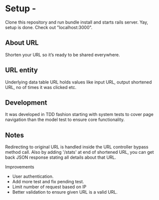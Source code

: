 # Setup - 
Clone this repository and run bundle install and starts rails server. Yay, setup is done. Check out "localhost:3000".

## About URL
Shorten your URL so it’s ready to be shared everywhere. 

## URL entity
Underlying data table URL holds values like input URL, output shortened URL, no of times it was clicked etc. 

## Development
It was developed in TDD fashion starting with system tests to cover page navigation than the model test to ensure core functionality. 


## Notes
Redirecting to original URL is handled inside the URL controller bypass method call. 
Also by adding '/stats' at end of shortened URL, you can get back JSON response stating all details about that URL. 
 
Improvements
-  User authentication.
-  Add more test and fix pending test.
-  Limit number of request based on IP
- Better validation to ensure given URL is a valid URL.
 
